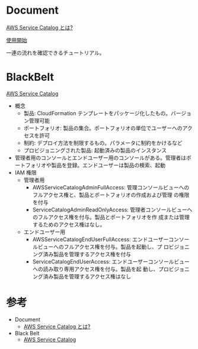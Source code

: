 # Document

[AWS Service Catalog とは?](https://docs.aws.amazon.com/ja_jp/servicecatalog/latest/adminguide/introduction.html)


[使用開始](https://docs.aws.amazon.com/ja_jp/servicecatalog/latest/adminguide/getstarted.html)

一連の流れを確認できるチュートリアル。



# BlackBelt

[AWS Service Catalog](https://pages.awscloud.com/rs/112-TZM-766/images/20180718_AWS_BlackBelt_AWSServiceCatalog_public.pdf)

* 概念
  * 製品: CloudFormation テンプレートをパッケージ化したもの。バージョン管理可能
  * ポートフォリオ: 製品の集合。ポートフォリオの単位でユーザーへのアクセスを許可
  * 制約: デプロイ方法を制限するもの。パラメータに制約をかけるなど
  * プロビジョニングされた製品: 起動済みの製品のインスタンス
* 管理者用のコンソールとエンドユーザー用のコンソールがある。管理者はポートフォリオや製品を登録。エンドユーザーは製品の検索、起動
* IAM 権限
  * 管理者用
    * AWSServiceCatalogAdminFullAccess: 管理コンソールビューへのフルアクセス権と、製品とポートフォリオの作成および管理
の権限を付与
    * ServiceCatalogAdminReadOnlyAccess: 管理者コンソールビューへのフルアクセス権を付与。製品とポートフォリオを作
成または管理するためのアクセス権はなし。
  * エンドユーザー用
    * AWSServiceCatalogEndUserFullAccess: エンドユーザーコンソールビューへのフルアクセス権を付与。製品を起動し、プ
ロビジョニング済み製品を管理するアクセス権を付与
    * ServiceCatalogEndUserAccess: エンドユーザーコンソールビューへの読み取り専用アクセス権を付与。製品を起
動し、プロビジョニング済み製品を管理するアクセス権はなし



# 参考

* Document
  * [AWS Service Catalog とは?](https://docs.aws.amazon.com/ja_jp/servicecatalog/latest/adminguide/introduction.html)
* Black Belt
  * [AWS Service Catalog](https://pages.awscloud.com/rs/112-TZM-766/images/20180718_AWS_BlackBelt_AWSServiceCatalog_public.pdf)


